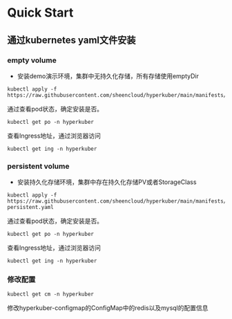 # Quick Start

## 通过kubernetes yaml文件安装
### empty volume
* 安装demo演示环境，集群中无持久化存储，所有存储使用emptyDir
```
kubectl apply -f https://raw.githubusercontent.com/sheencloud/hyperkuber/main/manifests/manifest.yaml
```
通过查看pod状态，确定安装是否。
```
kubectl get po -n hyperkuber
```
查看Ingress地址，通过浏览器访问
```
kubectl get ing -n hyperkuber
```

### persistent volume
* 安装持久化存储环境，集群中存在持久化存储PV或者StorageClass
```
kubectl apply -f https://raw.githubusercontent.com/sheencloud/hyperkuber/main/manifests/manifest-persistent.yaml
```
通过查看pod状态，确定安装是否。
```
kubectl get po -n hyperkuber
```
查看Ingress地址，通过浏览器访问
```
kubectl get ing -n hyperkuber
```
### 修改配置

```
kubectl get cm -n hyperkuber
```
修改hyperkuber-configmap的ConfigMap中的redis以及mysql的配置信息
